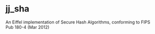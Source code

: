 # jj_sha
An Eiffel implementation of Secure Hash Algorithms, conforming to FIPS Pub 180-4 (Mar 2012)
